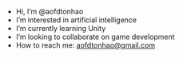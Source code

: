 - Hi, I’m @aofdtonhao
- I’m interested in artificial intelligence
- I’m currently learning Unity
- I’m looking to collaborate on game development
- How to reach me: aofdtonhao@gmail.com

<!---
aofdtonhao/aofdtonhao is a ✨ special ✨ repository because its `README.md` (this file) appears on your GitHub profile.
You can click the Preview link to take a look at your changes.
--->
